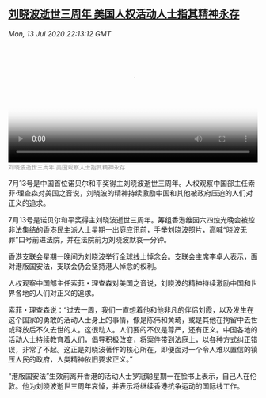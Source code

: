 <!--1594680083000-->
[刘晓波逝世三周年 美国人权活动人士指其精神永存](https://www.voachinese.com/a/liu-xiaobo-3rd-anniversary-20200713/5501334.html)
------

<div><i>Mon, 13 Jul 2020 22:13:12 GMT</i></div><video poster="https://images.weserv.nl?url=gdb.voanews.com/824b1ea8-fd0e-420d-bd7f-552b6b18b4f6_tv_r1_s_w900.jpg" src="https://av.voanews.com/Videoroot/Pangeavideo/2020/07/8/82/824b1ea8-fd0e-420d-bd7f-552b6b18b4f6_240p.mp4" style="width:100%" controls></video><div><small style="color: #999;">刘晓波逝世三周年 美国观察人士指其精神永存</small></div><p>7月13号是中国首位诺贝尔和平奖得主刘晓波逝世三周年。人权观察中国部主任索菲·理查森对美国之音说，刘晓波的精神持续激励中国和其他被政府压迫的人们对正义的追求。</p><p>7月13号是诺贝尔和平奖得主刘晓波逝世三周年。筹组香港维园六四烛光晚会被控非法集结的香港民主派人士星期一出庭应讯前，手举刘晓波照片，高喊“晓波无罪”口号前进法院，并在法院前为刘晓波默哀一分钟。</p><p>香港支联会星期一晚间为刘晓波举行全球线上悼念会。支联会主席李卓人表示，面对港版国安法，支联会仍会坚持港人悼念的权利。</p><p>人权观察中国部主任索菲・理查森对美国之音说，刘晓波的精神持续激励中国和世界各地的人们对正义的追求。</p><p>索菲・理查森说：“过去一周，我们一直想着他和他非凡的伴侣刘霞，以及发生在这个国家的勇敢的活动人士身上的事情，像是陈伟和黄琦，或是其他在拘留中去世或释放后不久去世的人。这很动人。人们要的不仅是尊严，还有正义。中国各地的活动人士持续教育着人们，倡导积极改变，将案件带到法庭上，以各种方式纠正错误，非常了不起。这正是刘晓波著作的核心所在，即便面对一个令人难以置信的镇压人民的政府，人类精神依旧要求正义。”</p><p>“港版国安法”生效前离开香港的活动人士罗冠聪星期一在脸书上表示，自己人在伦敦。他为刘晓波逝世三周年哀悼，并表示将继续香港抗争运动的国际线工作。</p>
